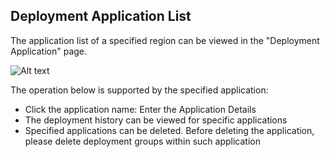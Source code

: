 ## Deployment Application List

The application list of a specified region can be viewed in the "Deployment Application" page.

![Alt text](https://github.com/jdcloudcom/cn/blob/edit/image/CodeDeploy/Ch/Oper-1%EF%BC%88Ch%EF%BC%89.png)

The operation below is supported by the specified application:

- Click the application name: Enter the Application Details
- The deployment history can be viewed for specific applications
- Specified applications can be deleted. Before deleting the application, please delete deployment groups within such application
